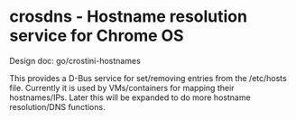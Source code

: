 # crosdns - Hostname resolution service for Chrome OS

Design doc: go/crostini-hostnames

This provides a D-Bus service for set/removing entries from the /etc/hosts
file. Currently it is used by VMs/containers for mapping their hostnames/IPs.
Later this will be expanded to do more hostname resolution/DNS functions.
